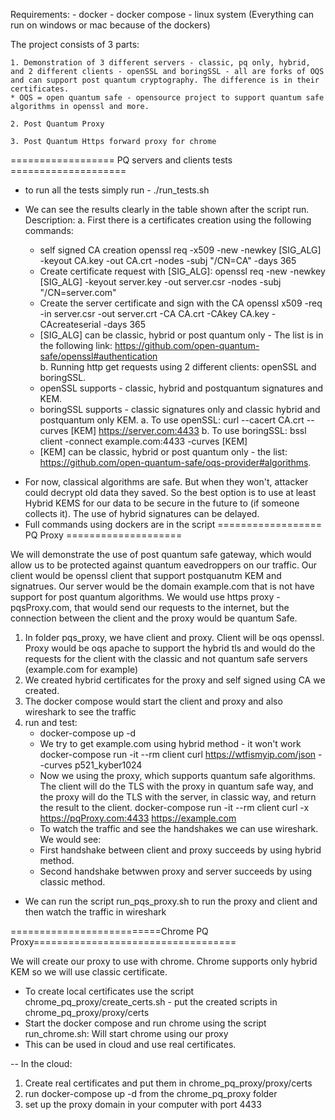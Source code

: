 Requirements:
    - docker
    - docker compose
    - linux system (Everything can run on windows or mac because of the dockers)

The project consists of 3 parts:

    1. Demonstration of 3 different servers - classic, pq only, hybrid, and 2 different clients - openSSL and boringSSL - all are forks of OQS and can support post quantum cryptography. The difference is in their certificates.
    * OQS = open quantum safe - opensource project to support quantum safe algorithms in openssl and more.

    2. Post Quantum Proxy

    3. Post Quantum Https forward proxy for chrome

================== PQ servers and clients tests ====================
- to run all the tests simply run - ./run_tests.sh
-  We can see the results clearly in the table shown after the script run.
Description:
a. First there is a certificates creation using the following commands:
    - self signed CA creation
    openssl req -x509 -new -newkey [SIG_ALG] -keyout CA.key -out CA.crt -nodes -subj "/CN=CA" -days 365
    - Create certificate request with [SIG_ALG]:
    openssl req -new -newkey [SIG_ALG] -keyout server.key -out server.csr -nodes -subj "/CN=server.com"
    - Create the server certificate and sign with the CA
    openssl x509 -req -in server.csr -out server.crt -CA CA.crt -CAkey CA.key -CAcreateserial -days 365

    * [SIG_ALG] can be classic, hybrid or post quantum only - The list is in the following link: https://github.com/open-quantum-safe/openssl#authentication      
b. Running http get requests using 2 different clients: openSSL and boringSSL.
    * openSSL supports - classic, hybrid and postquantum signatures and KEM.
    * boringSSL supports - classic signatures only and classic hybrid and postquantum only KEM.
    a. To use openSSL: curl --cacert CA.crt --curves [KEM] https://server.com:4433
    b. To use boringSSL: bssl client -connect example.com:4433 -curves [KEM]
    * [KEM] can be classic, hybrid or post quantum only - the list: https://github.com/open-quantum-safe/oqs-provider#algorithms.


* For now, classical algorithms are safe. But when they won't, attacker could decrypt old data they saved. So the best option is to use at least Hybrid KEMS for our data to be secure in the future to (if someone collects it). The use of hybrid signatures can be delayed.
* Full commands using dockers are in the script
================== PQ Proxy ====================

We will demonstrate the use of post quantum safe gateway, which would allow us to be protected against quantum eavedroppers on our traffic.
Our client would be openssl client that support postquanutm KEM and signatrues.
Our server would be the domain example.com that is not have support for post quantum algorithms.
We would use https proxy - pqsProxy.com, that would send our requests to the internet, but the connection between the client and the proxy would be quantum Safe.

1. In folder pqs_proxy, we have client and proxy. Client will be oqs openssl. Proxy would be oqs apache to support the hybrid tls and would do the requests for the client with the classic and not quantum safe servers (example.com for example)
2. We created hybrid certificates for the proxy and self signed using CA we created.
3. The docker compose would start the client and proxy and also wireshark to see the traffic
4. run and test:
    - docker-compose up -d
    - We try to get example.com using hybrid method - it won't work 
    docker-compose run -it --rm client curl https://wtfismyip.com/json --curves p521_kyber1024
    - Now we using the proxy, which supports quantum safe algorithms. The client will do the TLS with the proxy in quantum safe way, and the proxy will do the TLS with the server, in classic way, and return the result to the client. 
    docker-compose run -it --rm client curl -x https://pqProxy.com:4433 https://example.com
    - To watch the traffic and see the handshakes we can use wireshark.
    We would see: 
    * First handshake between client and proxy succeeds by using hybrid method.
    * Second handshake betwwen proxy and server succeeds by using classic method.

* We can run the script run_pqs_proxy.sh to run the proxy and client and then watch the traffic in wireshark

==========================Chrome PQ Proxy===================================

We will create our proxy to use with chrome. Chrome supports only hybrid KEM so we will use classic certificate.
* To create local certificates use the script chrome_pq_proxy/create_certs.sh - put the created scripts in chrome_pq_proxy/proxy/certs
* Start the docker compose and run chrome using the script run_chrome.sh:
    Will start chrome using our proxy
* This can be used in cloud and use real certificates.

-- In the cloud:
1. Create real certificates and put them in chrome_pq_proxy/proxy/certs
2. run docker-compose up -d from the chrome_pq_proxy folder
3. set up the proxy domain in your computer with port 4433